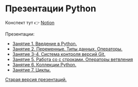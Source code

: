 # Презентации Python

Конспект тут 👉 [Notion](https://www.notion.so/Python-5d5598a4e632415083c1a2bab2207a9f)

Презентации:
- [Занятие 1. Введение в Python.](https://isys35.github.io/PythonPresentations/presentations/module1/lesson1/index.html)
- [Занятие 2. Переменные. Типы данных. Операторы.](https://isys35.github.io/PythonPresentations/presentations/module1/lesson2/index.html)
- [Занятие 3-4. Система контроля версий Git.](https://isys35.github.io/PythonPresentations/presentations/module1/lesson3-4/index.html)
- [Занятие 5. Работа со с строками. Операторы ветвления](https://isys35.github.io/PythonPresentations/presentations/module1/lesson5/index.html)
- [Занятие 6. Коллекции Python.](https://isys35.github.io/PythonPresentations/presentations/module1/lesson6/index.html)
- [Занятие 7. Циклы.](https://isys35.github.io/PythonPresentations/presentations/module1/lesson7/index.html)

[Старая версия презентаций.](https://isys35.github.io/pypresents/)


